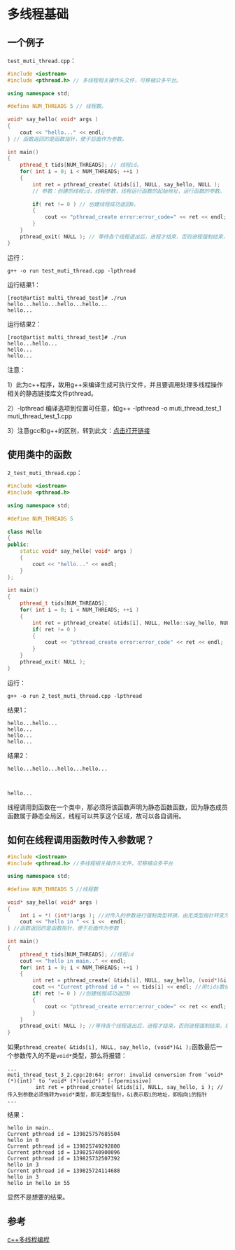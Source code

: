 # 多线程基础

## 一个例子

`test_muti_thread.cpp`：

```c++
#include <iostream>
#include <pthread.h> // 多线程相关操作头文件，可移植众多平台。
 
using namespace std;
 
#define NUM_THREADS 5 // 线程数。
 
void* say_hello( void* args )
{
    cout << "hello..." << endl;
} // 函数返回的是函数指针，便于后面作为参数。
 
int main()
{
    pthread_t tids[NUM_THREADS]; // 线程id。
    for( int i = 0; i < NUM_THREADS; ++i )
    {
        int ret = pthread_create( &tids[i], NULL, say_hello, NULL ); 
        // 参数：创建的线程id，线程参数，线程运行函数的起始地址，运行函数的参数。
        
        if( ret != 0 ) // 创建线程成功返回0。
        {
            cout << "pthread_create error:error_code=" << ret << endl;
        }
    }
    pthread_exit( NULL ); // 等待各个线程退出后，进程才结束，否则进程强制结束，线程处于未终止的状态。
}
```

运行：

```shell
g++ -o run test_muti_thread.cpp -lpthread
```

运行结果1：

```shell
[root@artist multi_thread_test]# ./run
hello...hello...hello...hello...
hello...

```

运行结果2：

```shell
[root@artist multi_thread_test]# ./run
hello...hello...
hello...
hello...

```

注意：

1）此为c++程序，故用g++来编译生成可执行文件，并且要调用处理多线程操作相关的静态链接库文件pthread。

2）-lpthread 编译选项到位置可任意，如g++ -lpthread -o muti_thread_test_1 muti_thread_test_1.cpp

3）注意gcc和g++的区别，转到此文：[点击打开链接](http://blog.csdn.net/hitwengqi/article/details/8013754)



## 使用类中的函数

`2_test_muti_thread.cpp`：

```c++
#include <iostream>
#include <pthread.h>
 
using namespace std;
 
#define NUM_THREADS 5
 
class Hello
{
public:
    static void* say_hello( void* args )
    {
        cout << "hello..." << endl;
    }
};
 
int main()
{
    pthread_t tids[NUM_THREADS];
    for( int i = 0; i < NUM_THREADS; ++i )
    {
        int ret = pthread_create( &tids[i], NULL, Hello::say_hello, NULL );
        if( ret != 0 )
        {
            cout << "pthread_create error:error_code" << ret << endl;
        }
    }
    pthread_exit( NULL );
}
```

运行：

```shell
g++ -o run 2_test_muti_thread.cpp -lpthread
```

结果1：

```
hello...hello...
hello...
hello...
hello...

```

结果2：

```
hello...hello...hello...hello...



hello...
```

线程调用到函数在一个类中，那必须将该函数声明为静态函数函数，因为静态成员函数属于静态全局区，线程可以共享这个区域，故可以各自调用。



## 如何在线程调用函数时传入参数呢？

```c++
#include <iostream>
#include <pthread.h> //多线程相关操作头文件，可移植众多平台
 
using namespace std;
 
#define NUM_THREADS 5 //线程数
 
void* say_hello( void* args )
{
    int i = *( (int*)args ); //对传入的参数进行强制类型转换，由无类型指针转变为整形指针，再用*读取其指向到内容
    cout << "hello in " << i <<  endl;
} //函数返回的是函数指针，便于后面作为参数
 
int main()
{
    pthread_t tids[NUM_THREADS]; //线程id
    cout << "hello in main.." << endl;
    for( int i = 0; i < NUM_THREADS; ++i )
    {
        int ret = pthread_create( &tids[i], NULL, say_hello, (void*)&i ); //传入到参数必须强转为void*类型，即无类型指针，&i表示取i的地址，即指向i的指针
        cout << "Current pthread id = " << tids[i] << endl; //用tids数组打印创建的进程id信息
        if( ret != 0 ) //创建线程成功返回0
        {
            cout << "pthread_create error:error_code=" << ret << endl;
        }
    }
    pthread_exit( NULL ); //等待各个线程退出后，进程才结束，否则进程强制结束，线程处于未终止的状态
}
```

如果`pthread_create( &tids[i], NULL, say_hello, (void*)&i );`函数最后一个参数传入的不是`void*`类型，那么将报错：

```
...
muti_thread_test_3_2.cpp:20:64: error: invalid conversion from ‘void* (*)(int)’ to ‘void* (*)(void*)’ [-fpermissive]
         int ret = pthread_create( &tids[i], NULL, say_hello, i ); //传入到参数必须强转为void*类型，即无类型指针，&i表示取i的地址，即指向i的指针
...
```

结果：

```
hello in main..
Current pthread id = 139825757685504
hello in 0
Current pthread id = 139825749292800
Current pthread id = 139825740900096
Current pthread id = 139825732507392
hello in 3
Current pthread id = 139825724114688
hello in 3
hello in hello in 55
```

显然不是想要的结果。

## 参考

[c++多线程编程](https://blog.csdn.net/hitwengqi/article/details/8015646)